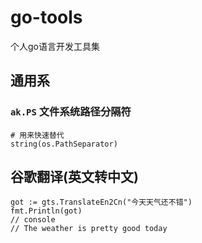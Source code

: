 # go-tools
个人go语言开发工具集

## 通用系 
### `ak.PS` 文件系统路径分隔符 
```
# 用来快速替代
string(os.PathSeparator)
```



## 谷歌翻译(英文转中文)
```
got := gts.TranslateEn2Cn("今天天气还不错")
fmt.Println(got)
// console
// The weather is pretty good today
```
